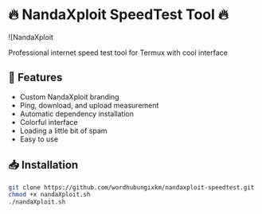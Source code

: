 # 🔥 NandaXploit SpeedTest Tool 🔥

![NandaXploit 

Professional internet speed test tool for Termux with cool interface

## 🚀 Features
- Custom NandaXploit branding
- Ping, download, and upload measurement
- Automatic dependency installation
- Colorful interface
- Loading a little bit of spam
- Easy to use

## 📥 Installation
```bash
git clone https://github.com/wordhubungixkm/nandaxploit-speedtest.git
chmod +x nandaXploit.sh
./nandaXploit.sh
